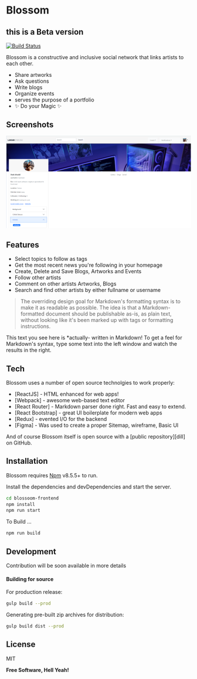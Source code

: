 # Blossom
## this is a Beta version
[![Build Status](https://travis-ci.org/joemccann/dillinger.svg?branch=master)](https://travis-ci.org/joemccann/dillinger)

Blossom is a constructive and inclusive social network that links artists to each other.

- Share artworks
- Ask questions
- Write blogs
- Organize events
- serves the purpose of a portfolio
- ✨  Do your Magic ✨

## Screenshots

![Profile](./Readme_Media/Profile.PNG)


## Features

- Select topics to follow as tags
- Get the most recent news you're following in your homepage
- Create, Delete and Save Blogs, Artworks and Events 
- Follow other artists
- Comment on other artists Artworks, Blogs
- Search and find other artists by either fullname or username 

> The overriding design goal for Markdown's
> formatting syntax is to make it as readable
> as possible. The idea is that a
> Markdown-formatted document should be
> publishable as-is, as plain text, without
> looking like it's been marked up with tags
> or formatting instructions.

This text you see here is *actually- written in Markdown! To get a feel
for Markdown's syntax, type some text into the left window and
watch the results in the right.

## Tech

Blossom uses a number of open source technolgies to work properly:

- [ReactJS] - HTML enhanced for web apps!
- [Webpack] - awesome web-based text editor
- [React Router] - Markdown parser done right. Fast and easy to extend.
- [React Bootstrap] - great UI boilerplate for modern web apps
- [Redux] - evented I/O for the backend
- [Figma] - Was used to create a proper Sitemap, wireframe, Basic UI

And of course Blossom itself is open source with a [public repository][dill]
 on GitHub.

## Installation

Blossom requires [Npm](https://www.npmjs.com) v8.5.5+ to run.

Install the dependencies and devDependencies and start the server.

```sh
cd blossoom-frontend
npm install
npm run start
```

To Build ...

```sh
npm run build
```

## Development

Contribution will be soon available in more details 


#### Building for source

For production release:

```sh
gulp build --prod
```

Generating pre-built zip archives for distribution:

```sh
gulp build dist --prod
```

## License

MIT

**Free Software, Hell Yeah!**
